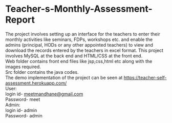 # Teacher-s-Monthly-Assessment-Report
The project involves setting up an interface for the teachers to enter their monthly activities like seminars, FDPs, workshops etc. and enable the admins (principal, HODs or any other appointed teachers) to view and download the records entered by the teachers in excel format. This project involves MySQL at the back end and HTML/CSS at the front end.<br>
Web folder contains front end files like jsp,css,html etc along with the images required.<br>
Src folder contains the java codes.<br>
The demo implementation of the project can be seen at https://teacher-self-assessment.herokuapp.com/ <br>
User: <br>login id- meetmandhane@gmail.com<br>Password- meet<br>
Admin: <br>login id- admin<br>Password- admin
